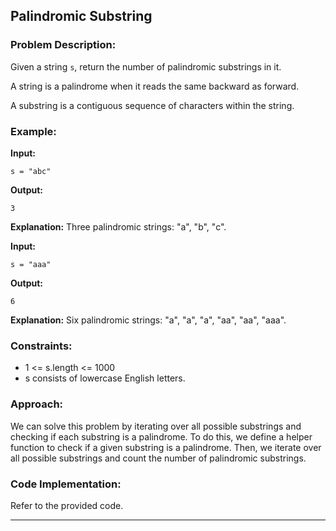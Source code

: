 ## Palindromic Substring

### Problem Description:

Given a string `s`, return the number of palindromic substrings in it.

A string is a palindrome when it reads the same backward as forward.

A substring is a contiguous sequence of characters within the string.

### Example:

**Input:**
```
s = "abc"
```

**Output:**
```
3
```

**Explanation:**
Three palindromic strings: "a", "b", "c".

**Input:**
```
s = "aaa"
```

**Output:**
```
6
```

**Explanation:**
Six palindromic strings: "a", "a", "a", "aa", "aa", "aaa".

### Constraints:

- 1 <= s.length <= 1000
- s consists of lowercase English letters.

### Approach:

We can solve this problem by iterating over all possible substrings and checking if each substring is a palindrome. To do this, we define a helper function to check if a given substring is a palindrome. Then, we iterate over all possible substrings and count the number of palindromic substrings.

### Code Implementation:

Refer to the provided code.

---